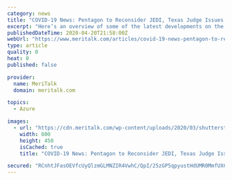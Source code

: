 ```yaml
---
category: news
title: "COVID-19 News: Pentagon to Reconsider JEDI, Texas Judge Issues Injunction on Vote by Mail, Spike in Video Conferencing-Themed Cyberattacks"
excerpt: "Here’s an overview of some of the latest developments on the government and tech fronts due to COVID-19: Judge Allows Pentagon to Reconsider Parts of JEDI Contract. A federal ju"
publishedDateTime: 2020-04-20T21:58:00Z
webUrl: "https://www.meritalk.com/articles/covid-19-news-pentagon-to-reconsider-jedi-texas-judge-issues-injunction-on-vote-by-mail-spike-in-video-conferencing-themed-cyberattacks/"
type: article
quality: 0
heat: 0
published: false

provider:
  name: MeriTalk
  domain: meritalk.com

topics:
  - Azure

images:
  - url: "https://cdn.meritalk.com/wp-content/uploads/2020/03/shutterstock_1643947495-min.jpg"
    width: 800
    height: 450
    isCached: true
    title: "COVID-19 News: Pentagon to Reconsider JEDI, Texas Judge Issues Injunction on Vote by Mail, Spike in Video Conferencing-Themed Cyberattacks"

secured: "RCnhtJFasOEVfcUyQlzmGLMNZIR4VwhC/QpI/25zGP5qpyustHdUMR0MmfUXCIfmJfykVLhgumE4DYGvlfh08ef74D2aPRvD3q/J2OXE0vVYE8sp9iHaVPkrAT5dmSW7s/rDPYbm2H45YKDVFm/uBSuHg5hXLmxwFiHF9FKUR/Eq4XR67OlxlVzDhnCmxYbEmV6XTKeeyWyK5ZGWhnAXyTv86hbbZKmVxROj1L5YaF4RdCtKlf0oUpMmfdW/IlcgKkBXwZitc0kk3kwGE1Q92BCL4rAtzHc4kjS/HcNtCH/zbajpuXIX3zGpUxEC7STIxO5WGtHJFHH9zW2fuZkEEG9QKTK2gCDmkfp8rey+AF3tZdIxt1hLufnJsPk6Qlm+l4zfsc41ldWw+SFsGlK5Bs1owcHC5jrdCxgRfgO3By5pMrVO2SlHYZL1GO7XCU6B927iFO59lNZCw8PAh3/pwfyZUjN0NGPjcuVgqekK0V4=;nGCgksJsFIP9OnnoYOQVoA=="
---
```


